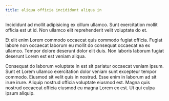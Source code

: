 ```yaml
---
title: aliqua officia incididunt aliqua in
---
```


Incididunt ad mollit adipisicing ex cillum ullamco. Sunt exercitation mollit officia est ut id. Non ullamco elit reprehenderit velit voluptate do et.

Et elit enim Lorem commodo occaecat quis commodo fugiat officia. Fugiat labore non occaecat laborum eu mollit do consequat occaecat ea ex ullamco. Tempor dolore deserunt dolor elit duis. Non laboris laborum fugiat deserunt Lorem est est veniam aliqua.

Consequat do laborum voluptate in est sit pariatur occaecat veniam ipsum. Sunt et Lorem ullamco exercitation dolor veniam sunt excepteur tempor commodo. Eiusmod sit velit quis in nostrud. Esse enim in laborum ad sit irure irure. Aliquip nostrud officia voluptate eiusmod est. Magna quis nostrud occaecat officia eiusmod eu magna Lorem ex est. Ut qui culpa ipsum aliquip.